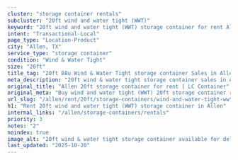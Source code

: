```yaml
---
cluster: "storage container rentals"
subcluster: "20ft wind and water tight (WWT)"
keyword: "20ft wind and water tight (WWT) storage container for rent Allen, TX"
intent: "Transactional-Local"
page_type: "Location-Product"
city: "Allen, TX"
service_type: "storage container"
condition: "Wind & Water Tight"
size: "20ft"
title_tag: "20ft B8u Wind & Water Tight storage container Sales in Allen | LC Container"
meta_description: "20ft wind & water tight storage container sales in Allen. Fast delivery, competitive pricing. Serving storage containers area. Quote ID: QZH. Call (214) 524-4168 for your free quote today."
original_title: "Allen 20ft storage container for rent | LC Container"
original_meta: "Buy wind and water tight (WWT) 20ft storage container rent with local delivery in Allen, TX. LC Container — local Since 2003. Request a fast quote today."
url_slug: "/allen/rent/20ft/storage-containers/wind-and-water-tight-wwt"
h1: "Rent 20ft wind and water tight (WWT) storage container in Allen"
internal_links: "/allen/storage-containers/rentals"
priority: 3
notes: "2"
noindex: true
image_alt: "20ft wind & water tight storage container available for delivery in Allen"
last_updated: "2025-10-20"
---
```


<!-- TODO: Add unique city/inventory copy, images, and internal links here. -->
